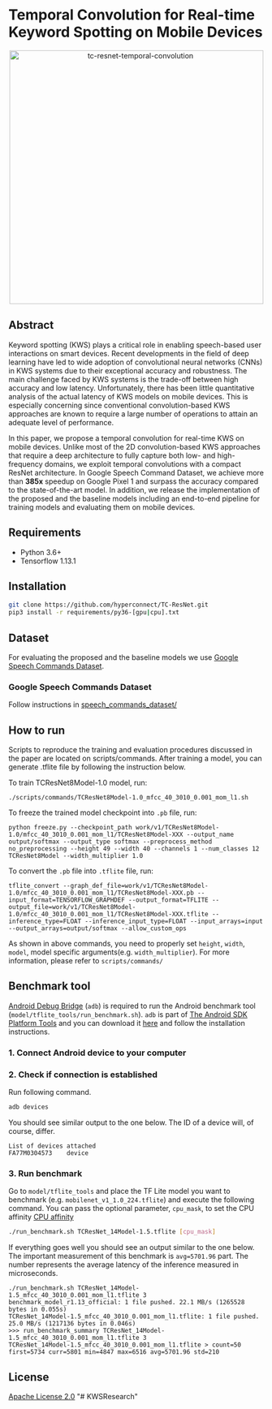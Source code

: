 # Temporal Convolution for Real-time Keyword Spotting on Mobile Devices

<p align="center">
  <img src="https://raw.githubusercontent.com/hyperconnect/TC-ResNet/master/figure/main_figure.png", width="500", alt="tc-resnet-temporal-convolution">
</p>

## Abstract
Keyword spotting (KWS) plays a critical role in enabling speech-based user interactions on smart devices.
Recent developments in the field of deep learning have led to wide adoption of convolutional neural networks (CNNs) in KWS systems due to their exceptional accuracy and robustness.
The main challenge faced by KWS systems is the trade-off between high accuracy and low latency.
Unfortunately, there has been little quantitative analysis of the actual latency of KWS models on mobile devices.
This is especially concerning since conventional convolution-based KWS approaches are known to require a large number of operations to attain an adequate level of performance.

In this paper, we propose a temporal convolution for real-time KWS on mobile devices.
Unlike most of the 2D convolution-based KWS approaches that require a deep architecture to fully capture both low- and high-frequency domains, we exploit temporal convolutions with a compact ResNet architecture.
In Google Speech Command Dataset, we achieve more than **385x** speedup on Google Pixel 1 and surpass the accuracy compared to the state-of-the-art model.
In addition, we release the implementation of the proposed and the baseline models including an end-to-end pipeline for training models and evaluating them on mobile devices.


## Requirements

* Python 3.6+
* Tensorflow 1.13.1

## Installation

```bash
git clone https://github.com/hyperconnect/TC-ResNet.git
pip3 install -r requirements/py36-[gpu|cpu].txt
```

## Dataset

For evaluating the proposed and the baseline models we use [Google Speech Commands Dataset](https://ai.googleblog.com/2017/08/launching-speech-commands-dataset.html).

### Google Speech Commands Dataset

Follow instructions in [speech_commands_dataset/](https://github.com/hyperconnect/TC-ResNet/tree/master/speech_commands_dataset)

## How to run

Scripts to reproduce the training and evaluation procedures discussed in the paper are located on scripts/commands. After training a model, you can generate .tflite file by following the instruction below.

To train TCResNet8Model-1.0 model, run:

```
./scripts/commands/TCResNet8Model-1.0_mfcc_40_3010_0.001_mom_l1.sh
```

To freeze the trained model checkpoint into `.pb` file, run:

```
python freeze.py --checkpoint_path work/v1/TCResNet8Model-1.0/mfcc_40_3010_0.001_mom_l1/TCResNet8Model-XXX --output_name output/softmax --output_type softmax --preprocess_method no_preprocessing --height 49 --width 40 --channels 1 --num_classes 12 TCResNet8Model --width_multiplier 1.0
```

To convert the `.pb` file into `.tflite` file, run:

```
tflite_convert --graph_def_file=work/v1/TCResNet8Model-1.0/mfcc_40_3010_0.001_mom_l1/TCResNet8Model-XXX.pb --input_format=TENSORFLOW_GRAPHDEF --output_format=TFLITE --output_file=work/v1/TCResNet8Model-1.0/mfcc_40_3010_0.001_mom_l1/TCResNet8Model-XXX.tflite --inference_type=FLOAT --inference_input_type=FLOAT --input_arrays=input --output_arrays=output/softmax --allow_custom_ops
```

As shown in above commands, you need to properly set `height`, `width`, `model`, model specific arguments(e.g. `width_multiplier`).
For more information, please refer to `scripts/commands/`

## Benchmark tool

[Android Debug Bridge](https://developer.android.com/studio/command-line/adb.html) (`adb`) is required to run the Android benchmark tool (`model/tflite_tools/run_benchmark.sh`).
`adb` is part of [The Android SDK Platform Tools](https://developer.android.com/studio/releases/platform-tools) and you can download it [here](https://developer.android.com/studio/releases/platform-tools.html) and follow the installation instructions.

### 1. Connect Android device to your computer

### 2. Check if connection is established

Run following command.

```bash
adb devices
```

You should see similar output to the one below.
The ID of a device will, of course, differ.

```
List of devices attached
FA77M0304573	device
```

### 3. Run benchmark

Go to `model/tflite_tools` and place the TF Lite model you want to benchmark (e.g. `mobilenet_v1_1.0_224.tflite`) and execute the following command.
You can pass the optional parameter, `cpu_mask`, to set the CPU affinity [CPU affinity](https://github.com/tensorflow/tensorflow/tree/r1.13/tensorflow/lite/tools/benchmark#reducing-variance-between-runs-on-android)


```bash
./run_benchmark.sh TCResNet_14Model-1.5.tflite [cpu_mask]
```


If everything goes well you should see an output similar to the one below.
The important measurement of this benchmark is `avg=5701.96` part.
The number represents the average latency of the inference measured in microseconds.

```
./run_benchmark.sh TCResNet_14Model-1.5_mfcc_40_3010_0.001_mom_l1.tflite 3
benchmark_model_r1.13_official: 1 file pushed. 22.1 MB/s (1265528 bytes in 0.055s)
TCResNet_14Model-1.5_mfcc_40_3010_0.001_mom_l1.tflite: 1 file pushed. 25.0 MB/s (1217136 bytes in 0.046s)
>>> run_benchmark_summary TCResNet_14Model-1.5_mfcc_40_3010_0.001_mom_l1.tflite 3
TCResNet_14Model-1.5_mfcc_40_3010_0.001_mom_l1.tflite > count=50 first=5734 curr=5801 min=4847 max=6516 avg=5701.96 std=210
```

## License

[Apache License 2.0](LICENSE)
"# KWSResearch" 
